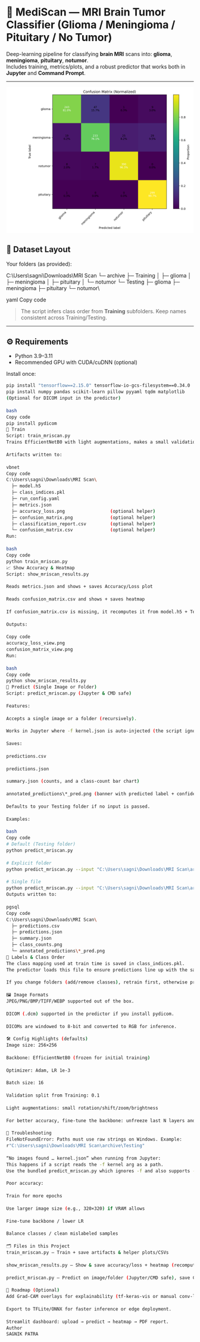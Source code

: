 # 🧠 MediScan — MRI Brain Tumor Classifier (Glioma / Meningioma / Pituitary / No Tumor)

Deep-learning pipeline for classifying **brain MRI** scans into:
**glioma**, **meningioma**, **pituitary**, **notumor**.  
Includes training, metrics/plots, and a robust predictor that works both in **Jupyter** and **Command Prompt**.

---
![Confusion Matrix Heatmap](confusion_matrix.png)
## 📂 Dataset Layout

Your folders (as provided):

C:\Users\sagni\Downloads\MRI Scan
└─ archive
├─ Training
│ ├─ glioma
│ ├─ meningioma
│ ├─ pituitary
│ └─ notumor
└─ Testing
├─ glioma
├─ meningioma
├─ pituitary
└─ notumor\

yaml
Copy code

> The script infers class order from **Training** subfolders. Keep names consistent across Training/Testing.

---

## ⚙️ Requirements

- Python 3.9–3.11
- Recommended GPU with CUDA/cuDNN (optional)

Install once:

```bash
pip install "tensorflow==2.15.0" tensorflow-io-gcs-filesystem==0.34.0
pip install numpy pandas scikit-learn pillow pyyaml tqdm matplotlib
(Optional for DICOM input in the predictor)

bash
Copy code
pip install pydicom
🚀 Train
Script: train_mriscan.py
Trains EfficientNetB0 with light augmentations, makes a small validation split from Training, evaluates on Testing, and saves artifacts:

Artifacts written to:

vbnet
Copy code
C:\Users\sagni\Downloads\MRI Scan\
  ├─ model.h5
  ├─ class_indices.pkl
  ├─ run_config.yaml
  ├─ metrics.json
  ├─ accuracy_loss.png                 (optional helper)
  ├─ confusion_matrix.png              (optional helper)
  ├─ classification_report.csv         (optional helper)
  └─ confusion_matrix.csv              (optional helper)
Run:

bash
Copy code
python train_mriscan.py
📈 Show Accuracy & Heatmap
Script: show_mriscan_results.py

Reads metrics.json and shows + saves Accuracy/Loss plot

Reads confusion_matrix.csv and shows + saves heatmap

If confusion_matrix.csv is missing, it recomputes it from model.h5 + Testing folder

Outputs:

Copy code
accuracy_loss_view.png
confusion_matrix_view.png
Run:

bash
Copy code
python show_mriscan_results.py
🔮 Predict (Single Image or Folder)
Script: predict_mriscan.py (Jupyter & CMD safe)

Features:

Accepts a single image or a folder (recursively).

Works in Jupyter where -f kernel.json is auto-injected (the script ignores it).

Saves:

predictions.csv

predictions.json

summary.json (counts, and a class-count bar chart)

annotated_predictions\*_pred.png (banner with predicted label + confidence)

Defaults to your Testing folder if no input is passed.

Examples:

bash
Copy code
# Default (Testing folder)
python predict_mriscan.py

# Explicit folder
python predict_mriscan.py --input "C:\Users\sagni\Downloads\MRI Scan\archive\Testing\glioma"

# Single file
python predict_mriscan.py --input "C:\Users\sagni\Downloads\MRI Scan\archive\Testing\meningioma\img_001.jpg"
Outputs written to:

pgsql
Copy code
C:\Users\sagni\Downloads\MRI Scan\
  ├─ predictions.csv
  ├─ predictions.json
  ├─ summary.json
  ├─ class_counts.png
  └─ annotated_predictions\*_pred.png
🧪 Labels & Class Order
The class mapping used at train time is saved in class_indices.pkl.
The predictor loads this file to ensure predictions line up with the same class order.

If you change folders (add/remove classes), retrain first, otherwise predictions will be misaligned.

🖼️ Image Formats
JPEG/PNG/BMP/TIFF/WEBP supported out of the box.

DICOM (.dcm) supported in the predictor if you install pydicom.

DICOMs are windowed to 8-bit and converted to RGB for inference.

🛠️ Config Highlights (defaults)
Image size: 256×256

Backbone: EfficientNetB0 (frozen for initial training)

Optimizer: Adam, LR 1e-3

Batch size: 16

Validation split from Training: 0.1

Light augmentations: small rotation/shift/zoom/brightness

For better accuracy, fine-tune the backbone: unfreeze last N layers and reduce LR (e.g., 1e-4) after initial convergence.

🧯 Troubleshooting
FileNotFoundError: Paths must use raw strings on Windows. Example:
r"C:\Users\sagni\Downloads\MRI Scan\archive\Testing"

“No images found … kernel.json” when running from Jupyter:
This happens if a script reads the -f kernel arg as a path.
Use the bundled predict_mriscan.py which ignores -f and also supports --input.

Poor accuracy:

Train for more epochs

Use larger image size (e.g., 320×320) if VRAM allows

Fine-tune backbone / lower LR

Balance classes / clean mislabeled samples

🗂️ Files in this Project
train_mriscan.py — Train + save artifacts & helper plots/CSVs

show_mriscan_results.py — Show & save accuracy/loss + heatmap (recomputes CM if missing)

predict_mriscan.py — Predict on image/folder (Jupyter/CMD safe), save CSV/JSON + annotated previews

🔭 Roadmap (Optional)
Add Grad-CAM overlays for explainability (tf-keras-vis or manual conv-layer Grad-CAM).

Export to TFLite/ONNX for faster inference or edge deployment.

Streamlit dashboard: upload → predict → heatmap → PDF report.
Author
SAGNIK PATRA
